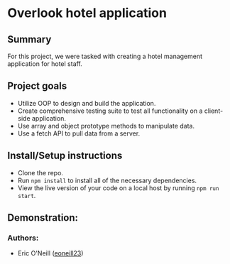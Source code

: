 # Overlook hotel application

## Summary
For this project, we were tasked with creating a hotel management application for hotel staff.

## Project goals
  * Utilize OOP to design and build the application.
  * Create comprehensive testing suite to test all functionality on a client-side application.
  * Use array and object prototype methods to manipulate data.
  * Use a fetch API to pull data from a server.
  
## Install/Setup instructions
 * Clone the repo.
 * Run `npm install` to install all of the necessary dependencies.
 * View the live version of your code on a local host by running `npm run start`.
  
## Demonstration:


### Authors:
* Eric O'Neill ([eoneill23](https://github.com/eoneill23))
